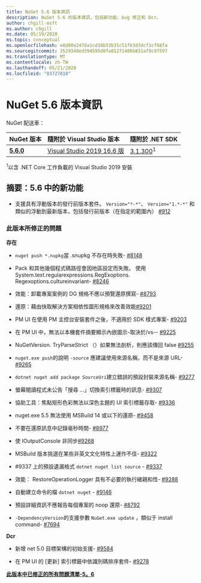 ```yaml
---
title: NuGet 5.6 版本資訊
description: NuGet 5.6 的版本資訊，包括新功能、bug 修正和 Dcr。
author: chgill-msft
ms.author: chgill
ms.date: 05/19/2020
ms.topic: conceptual
ms.openlocfilehash: e8d80a247da1cd18b53b35c51fb3d3dcf1cf68fa
ms.sourcegitcommit: 3529348ed394595d0fa01271486b831af9c97597
ms.translationtype: MT
ms.contentlocale: zh-TW
ms.lasthandoff: 05/21/2020
ms.locfileid: "83727818"
---
```

# <a name="nuget-56-release-notes"></a>NuGet 5.6 版本資訊

NuGet 配送車：

| NuGet 版本 | 隨附於 Visual Studio 版本| 隨附於 .NET SDK|
|:---|:---|:---|
| [**5.6.0**](https://nuget.org/downloads) | [Visual Studio 2019 16.6 版](https://visualstudio.microsoft.com/downloads/) | [3.1.300](https://dotnet.microsoft.com/download/dotnet-core/3.1)<sup>1</sup> |

<sup>1</sup>以含 .NET Core 工作負載的 Visual Studio 2019 安裝

## <a name="summary-whats-new-in-56"></a>摘要：5.6 中的新功能

* 支援具有浮動版本的發行前版本套件。 `Version="*-*"`、 `Version="1.*-*"` 和類似的浮動到最新版本，包括發行前版本（在指定的範圍內） [#912](https://github.com/NuGet/Home/issues/912)

### <a name="issues-fixed-in-this-release"></a>此版本所修正的問題

**存在**

* `nuget push *.nupkg`當 .snupkg 不存在時失敗- [#8148](https://github.com/NuGet/Home/issues/8148)

* Pack 和其他幾個程式碼路徑會因地區設定而失敗。 使用 System.text.regularexpressions.RegExoptions. Regexoptions.cultureinvariant- [#8246](https://github.com/NuGet/Home/issues/8246)

* 效能：卸載專案案例的 DG 規格不應以預覽還原撰寫- [#8793](https://github.com/NuGet/Home/issues/8793)

* 還原：藉由快取解決方案相依性圖形規格來改善效能[#9201](https://github.com/NuGet/Home/issues/9201)

* PM UI 在使用 PM 主控台安裝套件之後，不適用於 SDK 樣式專案- [#9203](https://github.com/NuGet/Home/issues/9203)

* 在 PM UI 中，無法以本機套件摘要顯示內嵌圖示-取決於/vs-- [#9225](https://github.com/NuGet/Home/issues/9225)

* NuGetVersion. TryParseStrict （）如果無法剖析，則應該傳回 false [#9255](https://github.com/NuGet/Home/issues/9255)

* `nuget.exe push`的說明 `-source` 應建議使用來源名稱，而不是來源 URL- [#9265](https://github.com/NuGet/Home/issues/9265)

* `dotnet nuget add package SourceUri`建立錯誤的預設封裝來源名稱- [#9277](https://github.com/NuGet/Home/issues/9277)

* 螢幕閱讀程式未公告「搜尋 ...」切換索引標籤時的訊息- [#9307](https://github.com/NuGet/Home/issues/9307)

* 協助工具：焦點矩形色彩無法以深色主題的 UI 索引標籤存取- [#9336](https://github.com/NuGet/Home/issues/9336)

* nuget.exe 5.5 無法使用 MSBuild 14 或以下的還原- [#9458](https://github.com/NuGet/Home/issues/9458)

* 不要在還原訊息中記錄毫秒時間- [#8977](https://github.com/NuGet/Home/issues/8977)

* 使 IOutputConsole 非同步[#9268](https://github.com/NuGet/Home/issues/9268)

* MSBuild 版本挑選在某些非英文文化特性上運作不佳- [#9322](https://github.com/NuGet/Home/issues/9322)

* #9337 上的預設遺漏格式 `dotnet nuget list source`  -  [#9337](https://github.com/NuGet/Home/issues/9337)

* 效能： RestoreOperationLogger 具有不必要的執行緒親和性- [#9288](https://github.com/NuGet/Home/issues/9288)

* 自動建立命令的檔 `dotnet nuget` - [#9146](https://github.com/NuGet/Home/issues/9146)

* 預設詳細資訊不應報告每個專案的 noop 還原- [#8792](https://github.com/NuGet/Home/issues/8792)

* `-DependencyVersion`的支援參數 `NuGet.exe update` ，類似于 install command- [#7694](https://github.com/NuGet/Home/issues/7694)


**Dcr**

* 新增 net 5.0 目標架構的初始支援- [#9584](https://github.com/NuGet/Home/issues/9584)

* 在 PM UI 的 [更新] 索引標籤中依識別碼排序套件- [#9278](https://github.com/NuGet/Home/issues/9278)


**[此版本中已修正的所有問題清單-5。6](https://app.zenhub.com/workspaces/nuget-client-team-55aec9a240305cf007585881/reports/release?release=5e3b2080c4b30708e48bf9f3)**
